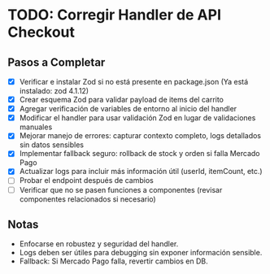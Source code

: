 # TODO: Corregir Handler de API Checkout

## Pasos a Completar

- [x] Verificar e instalar Zod si no está presente en package.json (Ya está instalado: zod 4.1.12)
- [x] Crear esquema Zod para validar payload de items del carrito
- [x] Agregar verificación de variables de entorno al inicio del handler
- [x] Modificar el handler para usar validación Zod en lugar de validaciones manuales
- [x] Mejorar manejo de errores: capturar contexto completo, logs detallados sin datos sensibles
- [x] Implementar fallback seguro: rollback de stock y orden si falla Mercado Pago
- [x] Actualizar logs para incluir más información útil (userId, itemCount, etc.)
- [ ] Probar el endpoint después de cambios
- [ ] Verificar que no se pasen funciones a componentes (revisar componentes relacionados si necesario)

## Notas
- Enfocarse en robustez y seguridad del handler.
- Logs deben ser útiles para debugging sin exponer información sensible.
- Fallback: Si Mercado Pago falla, revertir cambios en DB.
